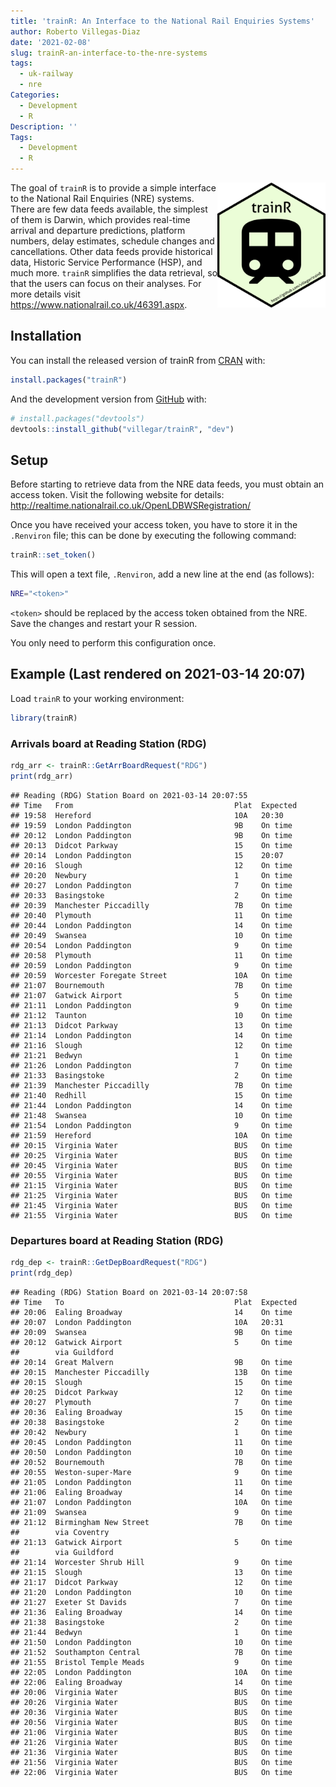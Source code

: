```yaml
---
title: 'trainR: An Interface to the National Rail Enquiries Systems'
author: Roberto Villegas-Diaz
date: '2021-02-08'
slug: trainR-an-interface-to-the-nre-systems
tags:
  - uk-railway
  - nre
Categories:
  - Development
  - R
Description: ''
Tags:
  - Development
  - R
---
```


<img src="https://raw.githubusercontent.com/villegar/trainR/main/inst/images/logo.png" alt="logo" align="right" height=200px/>

The goal of `trainR` is to provide a simple interface to the 
National Rail Enquiries (NRE) systems. There are few data feeds 
available, the simplest of them is Darwin, which provides real-time 
arrival and departure predictions, platform numbers, delay estimates, 
schedule changes and cancellations. Other data feeds provide historical 
data, Historic Service Performance (HSP), and much more. `trainR` 
simplifies the data retrieval, so that the users can focus on their 
analyses. For more details visit 
https://www.nationalrail.co.uk/46391.aspx.

## Installation

You can install the released version of trainR from [CRAN](https://CRAN.R-project.org) with:

``` r
install.packages("trainR")
```

And the development version from [GitHub](https://github.com/) with:

``` r
# install.packages("devtools")
devtools::install_github("villegar/trainR", "dev")
```

## Setup
Before starting to retrieve data from the NRE data feeds, you must obtain an access token. 
Visit the following website for details: http://realtime.nationalrail.co.uk/OpenLDBWSRegistration/

Once you have received your access token, you have to store it in the `.Renviron` file; this can be 
done by executing the following command:


```r
trainR::set_token()
```

This will open a text file, `.Renviron`, add a new line at the end (as follows):

```bash
NRE="<token>"
```

`<token>` should be replaced by the access token obtained from the NRE. Save the changes and restart 
your R session.

You only need to perform this configuration once.

## Example (Last rendered on 2021-03-14 20:07)

Load `trainR` to your working environment:

```r
library(trainR)
```

### Arrivals board at Reading Station (RDG)


```r
rdg_arr <- trainR::GetArrBoardRequest("RDG")
print(rdg_arr)
```

```
## Reading (RDG) Station Board on 2021-03-14 20:07:55
## Time   From                                    Plat  Expected
## 19:58  Hereford                                10A   20:30
## 19:59  London Paddington                       9B    On time
## 20:12  London Paddington                       9B    On time
## 20:13  Didcot Parkway                          15    On time
## 20:14  London Paddington                       15    20:07
## 20:16  Slough                                  12    On time
## 20:20  Newbury                                 1     On time
## 20:27  London Paddington                       7     On time
## 20:33  Basingstoke                             2     On time
## 20:39  Manchester Piccadilly                   7B    On time
## 20:40  Plymouth                                11    On time
## 20:44  London Paddington                       14    On time
## 20:49  Swansea                                 10    On time
## 20:54  London Paddington                       9     On time
## 20:58  Plymouth                                11    On time
## 20:59  London Paddington                       9     On time
## 20:59  Worcester Foregate Street               10A   On time
## 21:07  Bournemouth                             7B    On time
## 21:07  Gatwick Airport                         5     On time
## 21:11  London Paddington                       9     On time
## 21:12  Taunton                                 10    On time
## 21:13  Didcot Parkway                          13    On time
## 21:14  London Paddington                       14    On time
## 21:16  Slough                                  12    On time
## 21:21  Bedwyn                                  1     On time
## 21:26  London Paddington                       7     On time
## 21:33  Basingstoke                             2     On time
## 21:39  Manchester Piccadilly                   7B    On time
## 21:40  Redhill                                 15    On time
## 21:44  London Paddington                       14    On time
## 21:48  Swansea                                 10    On time
## 21:54  London Paddington                       9     On time
## 21:59  Hereford                                10A   On time
## 20:15  Virginia Water                          BUS   On time
## 20:25  Virginia Water                          BUS   On time
## 20:45  Virginia Water                          BUS   On time
## 20:55  Virginia Water                          BUS   On time
## 21:15  Virginia Water                          BUS   On time
## 21:25  Virginia Water                          BUS   On time
## 21:45  Virginia Water                          BUS   On time
## 21:55  Virginia Water                          BUS   On time
```

### Departures board at Reading Station (RDG)


```r
rdg_dep <- trainR::GetDepBoardRequest("RDG")
print(rdg_dep)
```

```
## Reading (RDG) Station Board on 2021-03-14 20:07:58
## Time   To                                      Plat  Expected
## 20:06  Ealing Broadway                         14    On time
## 20:07  London Paddington                       10A   20:31
## 20:09  Swansea                                 9B    On time
## 20:12  Gatwick Airport                         5     On time
##        via Guildford                           
## 20:14  Great Malvern                           9B    On time
## 20:15  Manchester Piccadilly                   13B   On time
## 20:15  Slough                                  15    On time
## 20:25  Didcot Parkway                          12    On time
## 20:27  Plymouth                                7     On time
## 20:36  Ealing Broadway                         15    On time
## 20:38  Basingstoke                             2     On time
## 20:42  Newbury                                 1     On time
## 20:45  London Paddington                       11    On time
## 20:50  London Paddington                       10    On time
## 20:52  Bournemouth                             7B    On time
## 20:55  Weston-super-Mare                       9     On time
## 21:05  London Paddington                       11    On time
## 21:06  Ealing Broadway                         14    On time
## 21:07  London Paddington                       10A   On time
## 21:09  Swansea                                 9     On time
## 21:12  Birmingham New Street                   7B    On time
##        via Coventry                            
## 21:13  Gatwick Airport                         5     On time
##        via Guildford                           
## 21:14  Worcester Shrub Hill                    9     On time
## 21:15  Slough                                  13    On time
## 21:17  Didcot Parkway                          12    On time
## 21:20  London Paddington                       10    On time
## 21:27  Exeter St Davids                        7     On time
## 21:36  Ealing Broadway                         14    On time
## 21:38  Basingstoke                             2     On time
## 21:44  Bedwyn                                  1     On time
## 21:50  London Paddington                       10    On time
## 21:52  Southampton Central                     7B    On time
## 21:55  Bristol Temple Meads                    9     On time
## 22:05  London Paddington                       10A   On time
## 22:06  Ealing Broadway                         14    On time
## 20:06  Virginia Water                          BUS   On time
## 20:26  Virginia Water                          BUS   On time
## 20:36  Virginia Water                          BUS   On time
## 20:56  Virginia Water                          BUS   On time
## 21:06  Virginia Water                          BUS   On time
## 21:26  Virginia Water                          BUS   On time
## 21:36  Virginia Water                          BUS   On time
## 21:56  Virginia Water                          BUS   On time
## 22:06  Virginia Water                          BUS   On time
```
